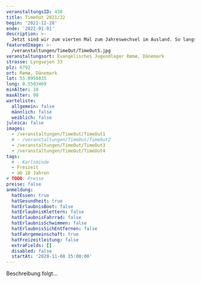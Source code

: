 ```yaml
---
veranstaltungsID: 430
title: TimeOut 2021/22
begin: '2021-12-28'
ende: '2022-01-01'
description: >-
  Jetzt sind wir zum vierten Mal zum Jahreswechsel im Ausland. So langsam kann man sich dran gewöhnen.
featuredImage: >-
  /veranstaltungen/TimeOut/TimeOut5.jpg
veranstaltungsort: Evangelisches Jugendlager Rømø, Dänemark
strasse: Lyngvejen 33
plz: 6792
ort: Rømø, Dänemark
lat: 55.0958835
long: 8.5503469
minAlter: 18
maxAlter: 99
warteliste:
  allgemein: false
  männlich: false
  weiblich: false
juleica: false
images:
  - /veranstaltungen/TimeOut/TimeOut1
  # - /veranstaltungen/TimeOut/TimeOut2
  - /veranstaltungen/TimeOut/TimeOut3
  - /veranstaltungen/TimeOut/TimeOut4
tags:
  # - Karlsminde
  - Freizeit
  - ab 18 Jahren
# TODO: Preise
preise: false
anmeldung:
  hatEssen: true
  hatGesundheit: true
  hatErlaubnisBoot: false
  hatErlaubnisKlettern: false
  hatErlaubnisFahrrad: false
  hatErlaubnisSchwimmen: false
  hatErlaubnisSichEntfernen: false
  hatFahrgemeinschaft: true
  hatFreizeitleitung: false
  extraFields: []
  disabled: false
  startAt: '2020-11-08 15:00:00'
---
```


Beschreibung folgt...
